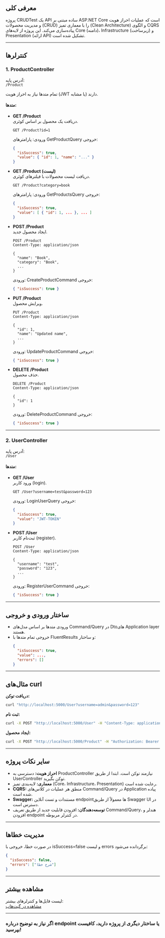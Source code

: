 

## معرفی کلی

پروژه CRUDTest یک API ساده مبتنی بر ASP.NET Core است که عملیات احراز هویت و مدیریت محصولات (CRUD) را با معماری تمیز (Clean Architecture) و الگوی CQRS پیاده‌سازی می‌کند. این پروژه از لایه‌های Core (دامنه)، Infrastructure (زیرساخت) و Presentation (ارائه API) تشکیل شده است.

---

## کنترلرها

### 1. ProductController

آدرس پایه:  
`/Product`

تمام متدها نیاز به احراز هویت (JWT یا مشابه) دارند.

#### متدها:

- **GET /Product**  
  دریافت یک محصول بر اساس کوئری.
  ```http
  GET /Product?id=1
  ```
  ورودی: پارامترهای GetProductQuery
  خروجی:  
  ```json
  {
    "isSuccess": true,
    "value": { "id": 1, "name": "..." }
  }
  ```

- **GET /Product (لیست)**  
  دریافت لیست محصولات با فیلترهای کوئری.
  ```http
  GET /Product?category=book
  ```
  ورودی: پارامترهای GetProductsQuery
  خروجی:  
  ```json
  {
    "isSuccess": true,
    "value": [ { "id": 1, ... }, ... ]
  }
  ```

- **POST /Product**  
  ایجاد محصول جدید.
  ```http
  POST /Product
  Content-Type: application/json

  {
    "name": "Book",
    "category": "Book",
    ...
  }
  ```
  ورودی: CreateProductCommand
  خروجی:  
  ```json
  { "isSuccess": true }
  ```

- **PUT /Product**  
  ویرایش محصول.
  ```http
  PUT /Product
  Content-Type: application/json

  {
    "id": 1,
    "name": "Updated name",
    ...
  }
  ```
  ورودی: UpdateProductCommand
  خروجی:  
  ```json
  { "isSuccess": true }
  ```

- **DELETE /Product**  
  حذف محصول.
  ```http
  DELETE /Product
  Content-Type: application/json

  {
    "id": 1
  }
  ```
  ورودی: DeleteProductCommand
  خروجی:  
  ```json
  { "isSuccess": true }
  ```

---

### 2. UserController

آدرس پایه:  
`/User`

#### متدها:

- **GET /User**  
  ورود کاربر (login).
  ```http
  GET /User?username=test&password=123
  ```
  ورودی: LoginUserQuery
  خروجی:  
  ```json
  {
    "isSuccess": true,
    "value": "JWT-TOKEN"
  }
  ```

- **POST /User**  
  ثبت‌نام کاربر (register).
  ```http
  POST /User
  Content-Type: application/json

  {
    "username": "test",
    "password": "123",
    ...
  }
  ```
  ورودی: RegisterUserCommand
  خروجی:  
  ```json
  { "isSuccess": true }
  ```

---

## ساختار ورودی و خروجی

- ورودی متدها بر اساس مدل‌های Command/Query در Dtoهای Application layer هستند.
- خروجی تمام متدها با FluentResults و ساختار:
  ```json
  {
    "isSuccess": true,
    "value": ...,
    "errors": []
  }
  ```

---

## مثال‌های curl

**دریافت توکن:**
```bash
curl "http://localhost:5000/User?username=admin&password=123"
```

**ثبت نام:**
```bash
curl -X POST "http://localhost:5000/User" -H "Content-Type: application/json" -d '{"username":"test","password":"123"}'
```

**ایجاد محصول:**
```bash
curl -X POST "http://localhost:5000/Product" -H "Authorization: Bearer {token}" -H "Content-Type: application/json" -d '{"name":"Book"}'
```

---

## سایر نکات پروژه

- **احراز هویت:** دسترسی به ProductController نیازمند توکن است. ابتدا از طریق UserController توکن بگیرید.
- **معماری:** لایه‌بندی تمیز (Core، Infrastructure، Presentation) رعایت شده است.
- **CQRS:** منطق هر عملیات در کلاس‌های Command/Query در Application پیاده شده است.
- **Swagger:** مستندات و تست آنلاین endpointها معمولاً از طریق Swagger UI در دسترس است.
- **توسعه‌دهندگان:** افزودن قابلیت جدید از طریق تعریف Command/Query، هندلر و افزودن endpoint در کنترلر مربوطه.

---

## مدیریت خطاها

در صورت خطا، خروجی با isSuccess=false و لیست errors برگردانده می‌شود:
```json
{
  "isSuccess": false,
  "errors": ["شرح خطا"]
}
```

---

## مشاهده بیشتر

لیست فایل‌ها و کنترلرهای بیشتر:  
[مشاهده در گیت‌هاب](https://github.com/sharificodes/CRUDTest/tree/master/src/Presentation/CRUDTest.Presentation/Controllers)

---

### اگر نیاز به توضیح درباره endpoint یا ساختار دیگری از پروژه دارید، کافیست بپرسید!
